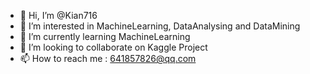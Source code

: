 - 👋 Hi, I’m @Kian716
- 👀 I’m interested in MachineLearning, DataAnalysing and DataMining
- 🌱 I’m currently learning MachineLearning
- 💞️ I’m looking to collaborate on Kaggle Project
- 📫 How to reach me : 641857826@qq.com

<!---
Kian716/Kian716 is a ✨ special ✨ repository because its `README.md` (this file) appears on your GitHub profile.
You can click the Preview link to take a look at your changes.
--->
